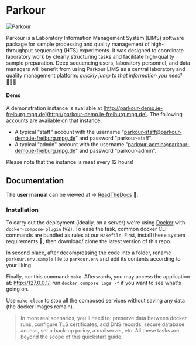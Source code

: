 # Parkour

![Parkour](./readme.png)

Parkour is a Laboratory Information Management System (LIMS) software package
for sample processing and quality management of high-throughput sequencing
(HTS) experiments. It was designed to coordinate laboratory work by clearly
structuring tasks and facilitate high-quality sample preparation. Deep
sequencing users, laboratory personnel, and data managers will benefit from
using Parkour LIMS as a central laboratory and quality management platform:
_quickly jump to that information you need!_ 🤸🏻‍♀️

#### Demo

A demonstration instance is available at
[http://parkour-demo.ie-freiburg.mpg.de](http://parkour-demo.ie-freiburg.mpg.de).
The following accounts are available on that instance:

 - A typical "staff" account with the username
   "parkour-staff@parkour-demo.ie-freiburg.mpg.de" and password
"parkour-staff".
 - A typical "admin" account with the username
   "parkour-admin@parkour-demo.ie-freiburg.mpg.de" and password
"parkour-admin".

Please note that the instance is reset every 12 hours!


## Documentation

The **user manual** can be viewed at →
[ReadTheDocs](https://parkour.readthedocs.io/) 📖.

### Installation

To carry out the deployment (ideally, on a server) we're using
[Docker](https://docs.docker.com/get-started/) with `docker-compose-plugin`
(v2). To ease the task, common docker CLI commands are bundled as rules at our
`Makefile`. First, install these system requirements 🐳, then download/ clone
the latest version of this repo.

In second place, after decompressing the code into a folder, rename
`parkour.env.sample` file to `parkour.env` and edit its contents according to
your liking.

Finally, run this command: `make`. Afterwards, you may access the application
at: <http://127.0.0.1/>, run `docker compose logs -f` if you want to see what's
going on.

Use `make clean` to stop all the composed services without saving any data (the
docker images remain).

> In more real scenarios, you'll need to: preserve data between docker runs,
> configure TLS certificates, add DNS records, secure database access, set a
> back-up policy, a mailserver, etc. All these tasks are beyond the scope of this
> quickstart guide.
